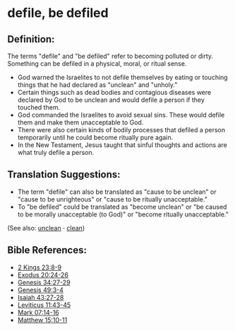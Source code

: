 # defile, be defiled #

## Definition: ##

The terms "defile" and "be defiled" refer to becoming polluted or dirty. Something can be defiled in a physical, moral, or ritual sense.

* God warned the Israelites to not defile themselves by eating or touching things that he had declared as "unclean" and "unholy."
* Certain things such as dead bodies and contagious diseases were declared by God to be unclean and would defile a person if they touched them.
* God commanded the Israelites to avoid sexual sins. These would defile them and make them unacceptable to God.
* There were also certain kinds of bodily processes that defiled a person temporarily until he could become ritually pure again.
* In the New Testament, Jesus taught that sinful thoughts and actions are what truly defile a person.

## Translation Suggestions: ##

* The term "defile" can also be translated as "cause to be unclean" or "cause to be unrighteous" or "cause to be ritually unacceptable."
* To "be defiled" could be translated as "become unclean" or "be caused to be morally unacceptable (to God)" or "become ritually unacceptable."

(See also: [unclean](../kt/unclean.md) **·** [clean](../kt/clean.md))

## Bible References: ##

* [2 Kings 23:8-9](https://door43.org/en/bible/notes/2ki/23/08)
* [Exodus 20:24-26](https://door43.org/en/bible/notes/exo/20/24)
* [Genesis 34:27-29](https://door43.org/en/bible/notes/gen/34/27)
* [Genesis 49:3-4](https://door43.org/en/bible/notes/gen/49/03)
* [Isaiah 43:27-28](https://door43.org/en/bible/notes/isa/43/27)
* [Leviticus 11:43-45](https://door43.org/en/bible/notes/lev/11/43)
* [Mark 07:14-16](https://door43.org/en/bible/notes/mrk/07/14)
* [Matthew 15:10-11](https://door43.org/en/bible/notes/mat/15/10)

